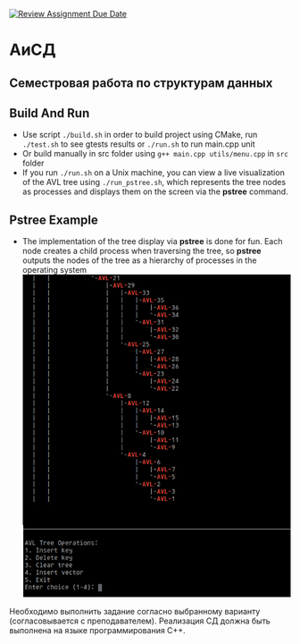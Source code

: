 [![Review Assignment Due Date](https://classroom.github.com/assets/deadline-readme-button-22041afd0340ce965d47ae6ef1cefeee28c7c493a6346c4f15d667ab976d596c.svg)](https://classroom.github.com/a/GjqtBd1s)
# АиСД
## Семестровая работа по структурам данных

## Build And Run
* Use script `./build.sh` in order to build project using CMake, run `./test.sh` to see gtests results or `./run.sh` to run main.cpp unit
* Or build manually in src folder using `g++ main.cpp utils/menu.cpp` in `src` folder
* If you run `./run.sh` on a Unix machine, you can view a live visualization of the AVL tree using `./run_pstree.sh`, which represents the tree nodes as processes and displays them on the screen via the **pstree** command.

## Pstree Example
* The implementation of the tree display via **pstree** is done for fun. Each node creates a child process when traversing the tree, so **pstree** outputs the nodes of the tree as a hierarchy of processes in the operating system  
![pstree](./res/avl.png)


Необходимо выполнить задание согласно выбранному варианту (согласовывается с преподавателем).
Реализация СД должна быть выполнена на языке программирования C++.
